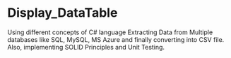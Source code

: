 # Display_DataTable
Using different concepts of C# language Extracting Data from Multiple databases like SQL, MySQL, MS Azure and finally converting into CSV file. Also, implementing SOLID Principles and Unit Testing.
